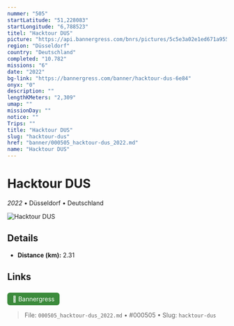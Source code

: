 ```yaml
---
nummer: "505"
startLatitude: "51,228083"
startLongitude: "6,788523"
titel: "Hacktour DUS"
picture: "https://api.bannergress.com/bnrs/pictures/5c5e3a02e1ed671a95579d74899d76ff"
region: "Düsseldorf"
country: "Deutschland"
completed: "10.782"
missions: "6"
date: "2022"
bg-link: "https://bannergress.com/banner/hacktour-dus-6e84"
onyx: "0"
description: ""
lengthKMeters: "2,309"
umap: ""
missionDay: ""
notice: ""
Trips: ""
title: "Hacktour DUS"
slug: "hacktour-dus"
href: "banner/000505_hacktour-dus_2022.md"
name: "Hacktour DUS"
---
```

# Hacktour DUS

*2022* • Düsseldorf • Deutschland

![Hacktour DUS](https://api.bannergress.com/bnrs/pictures/5c5e3a02e1ed671a95579d74899d76ff)



## Details
- **Distance (km):** 2.31








## Links
<a href="https://bannergress.com/banner/hacktour-dus-6e84" style="display:inline-block;margin:6px 8px 0 0;padding:6px 12px;background:#3c8b3c;color:#fff;text-decoration:none;border-radius:6px;">🔗 Bannergress</a>




> File: `000505_hacktour-dus_2022.md` • #000505 • Slug: `hacktour-dus`
